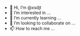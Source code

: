 - 👋 Hi, I’m @xsdjt
- 👀 I’m interested in ...
- 🌱 I’m currently learning ...
- 💞️ I’m looking to collaborate on ...
- 📫 How to reach me ...

<!---
xsdjt/xsdjt is a ✨ special ✨ repository because its `README.md` (this file) appears on your GitHub profile.
You can click the Preview link to take a look at your changes.
--->
